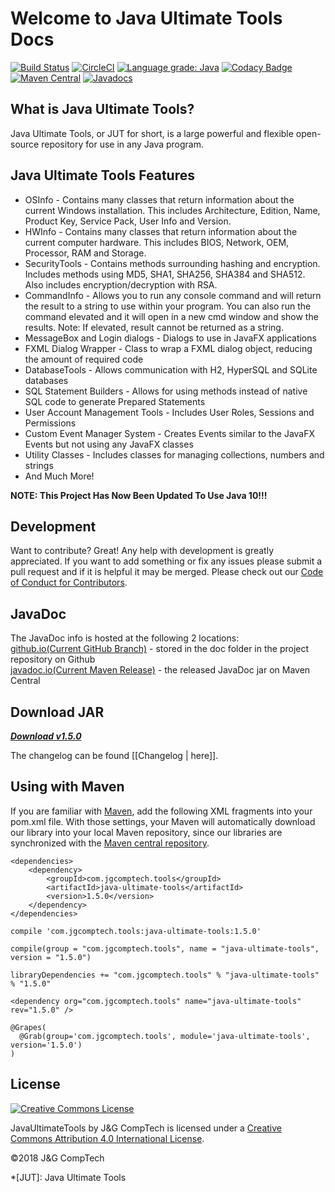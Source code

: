 <link rel="stylesheet" href="https://use.fontawesome.com/releases/v5.3.1/css/all.css" integrity="sha384-mzrmE5qonljUremFsqc01SB46JvROS7bZs3IO2EmfFsd15uHvIt+Y8vEf7N7fWAU" crossorigin="anonymous">

# Welcome to Java Ultimate Tools Docs
[![Build Status](https://travis-ci.org/JGCompTech/JavaUltimateTools.svg?branch=master)](https://travis-ci.org/JGCompTech/JavaUltimateTools) [![CircleCI](https://circleci.com/gh/JGCompTech/JavaUltimateTools.svg?style=svg)](https://circleci.com/gh/JGCompTech/JavaUltimateTools) [![Language grade: Java](https://img.shields.io/lgtm/grade/java/g/JGCompTech/JavaUltimateTools.svg?logo=lgtm&logoWidth=18)](https://lgtm.com/projects/g/JGCompTech/JavaUltimateTools/context:java) [![Codacy Badge](https://api.codacy.com/project/badge/Grade/280242febbb04309ac1212f3be380baa)](https://app.codacy.com/app/jlgager/JavaUltimateTools?utm_source=github.com&utm_medium=referral&utm_content=JGCompTech/JavaUltimateTools&utm_campaign=Badge_Grade_Dashboard) [![Maven Central](https://maven-badges.herokuapp.com/maven-central/com.jgcomptech.tools/java-ultimate-tools/badge.svg?style=flat-square)](https://maven-badges.herokuapp.com/maven-central/com.jgcomptech.tools/java-ultimate-tools/) [![Javadocs](http://www.javadoc.io/badge/com.jgcomptech.tools/java-ultimate-tools.svg?style=flat-square)](http://www.javadoc.io/doc/com.jgcomptech.tools/java-ultimate-tools)

## What is Java Ultimate Tools?

Java Ultimate Tools, or JUT for short, is a large powerful and flexible open-source repository for use in any Java program.

## Java Ultimate Tools Features
- OSInfo - Contains many classes that return information about the current Windows installation. This includes Architecture, Edition, Name, Product Key, Service Pack, User Info and Version.
- HWInfo - Contains many classes that return information about the current computer hardware. This includes BIOS, Network, OEM, Processor, RAM and Storage.
- SecurityTools - Contains methods surrounding hashing and encryption. Includes methods using MD5, SHA1, SHA256, SHA384 and SHA512. Also includes encryption/decryption with RSA.
- CommandInfo - Allows you to run any console command and will return the result to a string to use within your program. You can also run the command elevated and it will open in a new cmd window and show the results. Note: If elevated, result cannot be returned as a string.
- MessageBox and Login dialogs - Dialogs to use in JavaFX applications
- FXML Dialog Wrapper - Class to wrap a FXML dialog object, reducing the amount of required code
- DatabaseTools - Allows communication with H2, HyperSQL and SQLite databases
- SQL Statement Builders - Allows for using methods instead of native SQL code to generate Prepared Statements
- User Account Management Tools - Includes User Roles, Sessions and Permissions
- Custom Event Manager System - Creates Events similar to the JavaFX Events but not using any JavaFX classes
- Utility Classes - Includes classes for managing collections, numbers and strings
- And Much More!

**NOTE: This Project Has Now Been Updated To Use Java 10!!!**

## Development
Want to contribute? Great!
Any help with development is greatly appreciated. If you want to add something or fix any issues please submit a pull request and if it is helpful it may be merged. Please check out our [Code of Conduct for Contributors](https://github.com/JGCompTech/JavaUltimateTools/blob/master/code-of-conduct.md).

## JavaDoc
The JavaDoc info is hosted at the following 2 locations:
<br/>[github.io(Current GitHub Branch)](https://jgcomptech.github.io/JavaUltimateTools/) - stored in the doc folder in the project repository on Github
<br/>[javadoc.io(Current Maven Release)](http://www.javadoc.io/doc/com.jgcomptech.tools/java-ultimate-tools) - the released JavaDoc jar on Maven Central

## Download JAR
**[<i class="fas fa-download"> Download v1.5.0</i>](https://github.com/JGCompTech/JavaUltimateTools/releases/tag/v1.5.0)**

The changelog can be found [[Changelog | here]].

## Using with Maven
If you are familiar with [Maven](http://maven.apache.org), add the following XML
fragments into your pom.xml file. With those settings, your Maven will automatically download our library into your local Maven repository, since our libraries are synchronized with the [Maven central repository](http://repo1.maven.org/maven2/com/jgcomptech/tools/java-ultimate-tools/).
 
``` tab="Maven"
<dependencies>
    <dependency>
        <groupId>com.jgcomptech.tools</groupId>
        <artifactId>java-ultimate-tools</artifactId>
        <version>1.5.0</version>
    </dependency>
</dependencies>
```
 
``` tab="Gradle Groovy DSL"
compile 'com.jgcomptech.tools:java-ultimate-tools:1.5.0'
```
 
``` tab="Gradle Kotlin DSL"
compile(group = "com.jgcomptech.tools", name = "java-ultimate-tools", version = "1.5.0")
```
 
``` tab="Scala SBT"
libraryDependencies += "com.jgcomptech.tools" % "java-ultimate-tools" % "1.5.0"
```

``` tab="Apache Ivy"
<dependency org="com.jgcomptech.tools" name="java-ultimate-tools" rev="1.5.0" />
```

``` tab="Groovy Grape"
@Grapes(
  @Grab(group='com.jgcomptech.tools', module='java-ultimate-tools', version='1.5.0')
)
```
 
## License
[![Creative Commons License](https://i.creativecommons.org/l/by/4.0/88x31.png)](http://creativecommons.org/licenses/by/4.0/)

JavaUltimateTools by J&G CompTech is licensed under a [Creative Commons Attribution 4.0 International License](http://creativecommons.org/licenses/by/4.0/).

&copy;2018 J&amp;G CompTech

*[JUT]:  Java Ultimate Tools